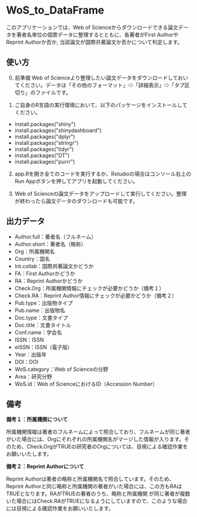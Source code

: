 # WoS_to_DataFrame
このアプリケーションでは、Web of Scienceからダウンロードできる論文データを著者名単位の個票データに整理するとともに、各著者がFirst AuthorやReprint Authorか否か, 当該論文が国際共著論文か否かについて判定します。

## 使い方

0. 前準備
Web of Scienceより整理したい論文データをダウンロードしておいてください。データは「その他のフォーマット」⇨「詳細表示」⇨「タブ区切り」のファイルです。

1. ご自身のR言語の実行環境において、以下のパッケージをインストールしてください。
* install.packages("shiny")
* install.packages("shinydashboard")
* install.packages("dplyr")
* install.packages("stringr")
* install.packages("tidyr")
* install.packages("DT")
* install.packages("purrr")

2. app.Rを開き全てのコードを実行するか、Rstudioの場合はコンソール右上のRun Appボタンを押してアプリを起動してください。

3. Web of Scienceの論文データをアップロードして実行してください。整理が終わったら論文データのダウンロードも可能です。

## 出力データ
* Author.full：著者名（フルネーム）
* Author.short：著者名（略称）
* Org：所属機関名
* Country：国名
* Int.collab：国際共著論文かどうか
* FA：First Authorかどうか
* RA：Reprint Authorかどうか
* Check.Org：所属機関情報にチェックが必要かどうか（備考１）
* Check.RA：Reprint Author情報にチェックが必要かどうか（備考２）
* Pub.type：出版物タイプ
* Pub.name：出版物名
* Doc.type：文書タイプ
* Doc.title：文書タイトル
* Conf.name：学会名
* ISSN：ISSN
* eISSN：ISSN（電子版）
* Year：出版年
* DOI：DOI
* WoS.category：Web of Scienceの分野
* Area：研究分野
* WoS.id：Web of ScienceにおけるID（Accession Number）

## 備考

**備考１：所属機関について**

所属機関情報は著者のフルネームによって照合しており、フルネームが同じ著者がいた場合には、Orgにそれぞれの所属機関名がマージした情報が入ります。そのため、Check.OrgがTRUEの研究者のOrgについては、目視による確認作業をお願いいたします。


**備考２：Reprint Authorについて**

Reprint Authorは著者の略称と所属機関名で照合しています。そのため、Reprint Authorと同じ略称と所属機関の著者がいた場合には、この方もRAはTRUEとなります。RAがTRUEの著者のうち、略称と所属機関
が同じ著者が複数いた場合にはCheck.RAがTRUEになるようにしていますので、このような場合には目視による確認作業をお願いいたします。
